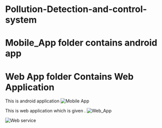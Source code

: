 # Pollution-Detection-and-control-system
# Mobile_App folder  contains android app 
# Web App folder Contains Web Application 
This is android application 
![Mobile App](https://cloud.githubusercontent.com/assets/14145706/26578839/0715f4bc-454f-11e7-84ea-459d38a934c2.png)

This is web application which is given .
![Web_App](https://cloud.githubusercontent.com/assets/14145706/26579138/2ba6beaa-4550-11e7-88d7-445493a31f15.png)

![Web service](https://cloud.githubusercontent.com/assets/14145706/26579138/2ba6beaa-4550-11e7-88d7-445493a31f15.png)
